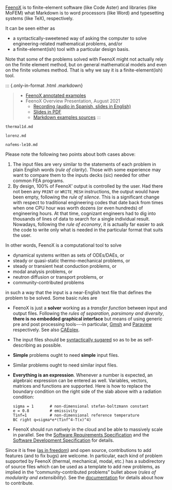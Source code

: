 [FeenoX](https://www.seamplex.com/feenox) is to finite-element software (like Code Aster) and libraries (like MoFEM) what Markdown is to word processors (like Word) and typesetting systems (like TeX), respectively.

It can be seen either as

 * a syntactically-sweetened way of asking the computer to solve engineering-related mathematical problems, and/or
 * a finite-element(ish) tool with a particular design basis.

Note that some of the problems solved with FeenoX might not actually rely on the finite element method, but on general mathematical models and even on the finite volumes method. That is why we say it is a finite-element(ish) tool.

::: {.only-in-format .html .markdown}
> * [FeenoX annotated examples](https://www.seamplex.com/feenox/examples)
> * FeenoX Overview Presentation, August 2021
>   - [Recording (audio in Spanish, slides in English)](https://youtu.be/-RJ5qn7E9uE)
>   - [Slides in PDF](https://www.seamplex.com/feenox/doc/2021-feenox.pdf)
>   - [Markdown examples sources](https://github.com/gtheler/2021-presentation)
:::

```include
thermal1d.md
```

```include
lorenz.md
```

```include
nafems-le10.md
```

Please note the following two points about both cases above:

 1. The input files are very similar to the statements of each problem in plain English words (_rule of clarity_). Those with some experience may want to compare them to the inputs decks (sic) needed for other common FEA programs.
 2. By design, 100% of FeenoX’ output is controlled by the user. Had there not been any `PRINT` or `WRITE_MESH` instructions, the output would have been empty, following the _rule of silence_. This is a significant change with respect to traditional engineering codes that date back from times when one CPU hour was worth dozens (or even hundreds) of engineering hours. At that time, cognizant engineers had to dig into thousands of lines of data to search for a single individual result. Nowadays, following the _rule of economy_, it is actually far easier to ask the code to write only what is needed in the particular format that suits the user.


In other words, FeenoX is a computational tool to solve

 * dynamical systems written as sets of ODEs/DAEs, or
 * steady or quasi-static thermo-mechanical problems, or
 * steady or transient heat conduction problems, or
 * modal analysis problems, or
 * neutron diffusion or transport problems, or
 * community-contributed problems

in such a way that the input is a near-English text file that defines the problem to be solved. Some basic rules are

 * FeenoX is just a **solver** working as a _transfer function_ between input and output files. Following the _rules of separation, parsimony and diversity_, **there is no embedded graphical interface** but means of using generic pre and post processing tools---in particular, [Gmsh](http://gmsh.info/) and [Paraview](https://www.paraview.org/) respectively. See also [CAEplex](www.caeplex.com).
 
 * The input files should be [syntactically sugared](https://en.wikipedia.org/wiki/Syntactic_sugar) so as to be as self-describing as possible.
 * **Simple** problems ought to need **simple** input files.
 * Similar problems ought to need similar input files.
 * **Everything is an expression**. Whenever a number is expected, an algebraic expression can be entered as well. Variables, vectors, matrices and functions are supported. Here is how to replace the boundary condition on the right side of the slab above with a radiation condition:
 
   ```feenox
   sigma = 1       # non-dimensional stefan-boltzmann constant
   e = 0.8         # emissivity 
   Tinf=1          # non-dimensional reference temperature
   BC right q=sigma*e*(Tinf^4-T(x)^4)
   ```
   
<!-- dnl this also allows a direct application of the MMS for verification (in addition to being open source!) -->
   
 * FeenoX should run natively in the cloud and be able to massively scale in parallel. See the [Software Requirements Specification](doc/sds.md) and the [Software Development Specification](doc/sds.md) for details.
 
Since it is free ([as in freedom](https://www.gnu.org/philosophy/free-sw.en.html)) and open source, contributions to add features (and to fix bugs) are welcome. In particular, each kind of problem supported by FeenoX (thermal, mechanical, modal, etc.) has a subdirectory of source files which can be used as a template to add new problems, as implied in the “community-contributed problems” bullet above (_rules of modularity and extensibility_). See the [documentation](doc) for details about how to contribute.
